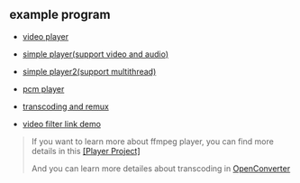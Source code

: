 ## example program

- [video player](./video_player.c)

- [simple player(support video and audio)](./simple_player.c)

- [simple player2(support multithread)](./simple_player2.c)

- [pcm player](./pcm_player.c)

- [transcoding and remux](./transcode_remux.c)

- [video filter link demo](./filter_link_video.c)

> If you want to learn more about ffmpeg player, you can find more details in this [[Player Project]](https://github.com/JackLau1222/Simple-AV-Synchronization-Player)
>
> And you can learn more detailes about transcoding in [OpenConverter](https://github.com/JackLau1222/OpenConverter)
